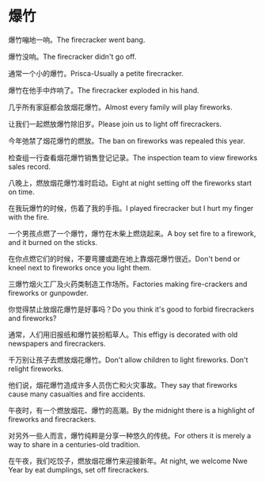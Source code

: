 # 爆竹

<p><span class="chinese">爆竹嘣地一响。</span><span class="english">The firecracker went bang.</span></p>

<p><span class="chinese">爆竹没响。</span><span class="english">The firecracker didn't go off.</span></p>

<p><span class="chinese">通常一个小的爆竹。</span><span class="english">Prisca-Usually a petite firecracker.</span></p>

<p><span class="chinese">爆竹在他手中炸响了。</span><span class="english">The firecracker exploded in his hand.</span></p>

<p><span class="chinese">几乎所有家庭都会放烟花爆竹。</span><span class="english">Almost every family will play fireworks.</span></p>

<p><span class="chinese">让我们一起燃放爆竹除旧岁。</span><span class="english">Please join us to light off firecrackers.</span></p>

<p><span class="chinese">今年弛禁了烟花爆竹的燃放。</span><span class="english">The ban on fireworks was repealed this year.</span></p>

<p><span class="chinese">检查组一行查看烟花爆竹销售登记记录。</span><span class="english">The inspection team to view fireworks sales record.</span></p>

<p><span class="chinese">八晚上，燃放烟花爆竹准时启动。</span><span class="english">Eight at night setting off the fireworks start on time.</span></p>

<p><span class="chinese">在我玩爆竹的时候，伤着了我的手指。</span><span class="english">I played firecracker but I hurt my finger with the fire.</span></p>

<p><span class="chinese">一个男孩点燃了一个爆竹，爆竹在木柴上燃烧起来。</span><span class="english">A boy set fire to a firework, and it burned on the sticks.</span></p>

<p><span class="chinese">在你点燃它们的时候，不要弯腰或跪在地上靠烟花爆竹很近。</span><span class="english">Don't bend or kneel next to fireworks once you light them.</span></p>

<p><span class="chinese">三爆竹烟火工厂及火药类制造工作场所。</span><span class="english">Factories making fire-crackers and fireworks or gunpowder.</span></p>

<p><span class="chinese">你觉得禁止放烟花爆竹是好事吗？</span><span class="english">Do you think it's good to forbid firecrackers and fireworks?</span></p>

<p><span class="chinese">通常，人们用旧报纸和爆竹装扮稻草人。</span><span class="english">This effigy is decorated with old newspapers and firecrackers.</span></p>

<p><span class="chinese">千万别让孩子去燃放烟花爆竹。</span><span class="english">Don't allow children to light fireworks. Don't relight fireworks.</span></p>

<p><span class="chinese">他们说，烟花爆竹造成许多人员伤亡和火灾事故。</span><span class="english">They say that fireworks cause many casualties and fire accidents.</span></p>

<p><span class="chinese">午夜时，有一个燃放烟花、爆竹的高潮。</span><span class="english">By the midnight there is a highlight of fireworks and firecrackers.</span></p>

<p><span class="chinese">对另外一些人而言，爆竹纯粹是分享一种悠久的传统。</span><span class="english">For others it is merely a way to share in a centuries-old tradition.</span></p>

<p><span class="chinese">在午夜，我们吃饺子，燃放烟花爆竹来迎接新年。</span><span class="english">At night, we welcome Nwe Year by eat dumplings, set off firecrackers.</span></p>

